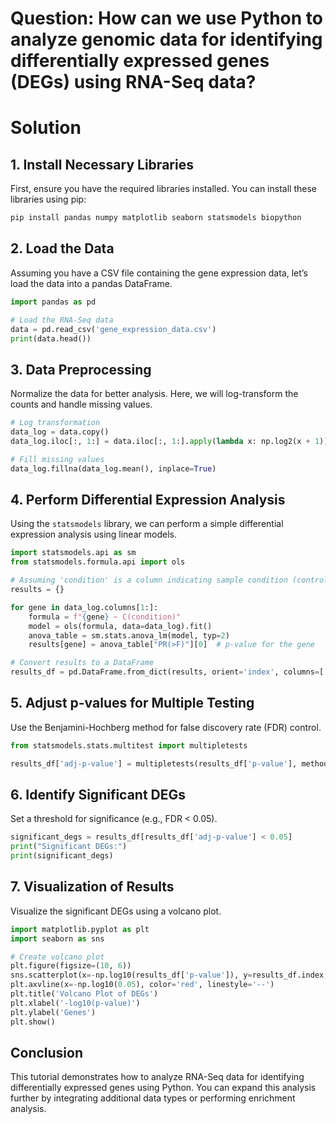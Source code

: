 # Question: How can we use Python to analyze genomic data for identifying differentially expressed genes (DEGs) using RNA-Seq data?

# Solution

## 1. Install Necessary Libraries

First, ensure you have the required libraries installed. You can install these libraries using pip:

```bash
pip install pandas numpy matplotlib seaborn statsmodels biopython
```

## 2. Load the Data

Assuming you have a CSV file containing the gene expression data, let’s load the data into a pandas DataFrame.

```python
import pandas as pd

# Load the RNA-Seq data
data = pd.read_csv('gene_expression_data.csv')
print(data.head())
```

## 3. Data Preprocessing

Normalize the data for better analysis. Here, we will log-transform the counts and handle missing values.

```python
# Log transformation
data_log = data.copy()
data_log.iloc[:, 1:] = data.iloc[:, 1:].apply(lambda x: np.log2(x + 1))

# Fill missing values
data_log.fillna(data_log.mean(), inplace=True)
```

## 4. Perform Differential Expression Analysis

Using the `statsmodels` library, we can perform a simple differential expression analysis using linear models.

```python
import statsmodels.api as sm
from statsmodels.formula.api import ols

# Assuming 'condition' is a column indicating sample condition (control/treatment)
results = {}

for gene in data_log.columns[1:]:
    formula = f"{gene} ~ C(condition)"
    model = ols(formula, data=data_log).fit()
    anova_table = sm.stats.anova_lm(model, typ=2)
    results[gene] = anova_table["PR(>F)"][0]  # p-value for the gene

# Convert results to a DataFrame
results_df = pd.DataFrame.from_dict(results, orient='index', columns=['p-value'])
```

## 5. Adjust p-values for Multiple Testing

Use the Benjamini-Hochberg method for false discovery rate (FDR) control.

```python
from statsmodels.stats.multitest import multipletests

results_df['adj-p-value'] = multipletests(results_df['p-value'], method='fdr_bh')[1]
```

## 6. Identify Significant DEGs

Set a threshold for significance (e.g., FDR < 0.05).

```python
significant_degs = results_df[results_df['adj-p-value'] < 0.05]
print("Significant DEGs:")
print(significant_degs)
```

## 7. Visualization of Results

Visualize the significant DEGs using a volcano plot.

```python
import matplotlib.pyplot as plt
import seaborn as sns

# Create volcano plot
plt.figure(figsize=(10, 6))
sns.scatterplot(x=-np.log10(results_df['p-value']), y=results_df.index, hue=results_df['adj-p-value'] < 0.05)
plt.axvline(x=-np.log10(0.05), color='red', linestyle='--')
plt.title('Volcano Plot of DEGs')
plt.xlabel('-log10(p-value)')
plt.ylabel('Genes')
plt.show()
```

## Conclusion

This tutorial demonstrates how to analyze RNA-Seq data for identifying differentially expressed genes using Python. You can expand this analysis further by integrating additional data types or performing enrichment analysis.